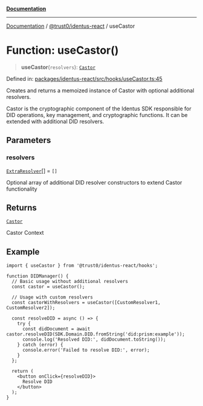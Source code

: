[**Documentation**](../../../README.md)

***

[Documentation](../../../README.md) / [@trust0/identus-react](../README.md) / useCastor

# Function: useCastor()

> **useCastor**(`resolvers`): [`Castor`](https://github.com/hyperledger-identus/sdk-ts/blob/main/docs/sdk/modules.md)

Defined in: [packages/identus-react/src/hooks/useCastor.ts:45](https://github.com/trust0-project/identus/blob/d801dc9b1212a2e9539a33784dde38c239563e9f/packages/identus-react/src/hooks/useCastor.ts#L45)

Creates and returns a memoized instance of Castor with optional additional resolvers.

Castor is the cryptographic component of the Identus SDK responsible for DID operations,
key management, and cryptographic functions. It can be extended with additional DID resolvers.

## Parameters

### resolvers

[`ExtraResolver`](../type-aliases/ExtraResolver.md)[] = `[]`

Optional array of additional DID resolver constructors to extend Castor functionality

## Returns

[`Castor`](https://github.com/hyperledger-identus/sdk-ts/blob/main/docs/sdk/modules.md)

Castor Context

## Example

```tsx
import { useCastor } from '@trust0/identus-react/hooks';

function DIDManager() {
  // Basic usage without additional resolvers
  const castor = useCastor();
  
  // Usage with custom resolvers
  const castorWithResolvers = useCastor([CustomResolver1, CustomResolver2]);
  
  const resolveDID = async () => {
    try {
      const didDocument = await castor.resolveDID(SDK.Domain.DID.fromString('did:prism:example'));
      console.log('Resolved DID:', didDocument.toString());
    } catch (error) {
      console.error('Failed to resolve DID:', error);
    }
  };
  
  return (
    <button onClick={resolveDID}>
      Resolve DID
    </button>
  );
}
```
